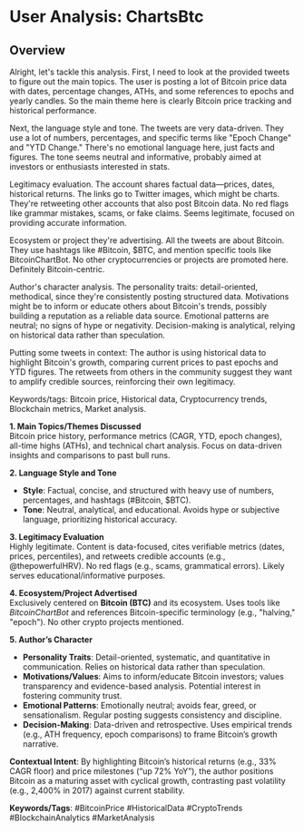 # User Analysis: ChartsBtc

## Overview

<think>
Alright, let's tackle this analysis. First, I need to look at the provided tweets to figure out the main topics. The user is posting a lot of Bitcoin price data with dates, percentage changes, ATHs, and some references to epochs and yearly candles. So the main theme here is clearly Bitcoin price tracking and historical performance.

Next, the language style and tone. The tweets are very data-driven. They use a lot of numbers, percentages, and specific terms like "Epoch Change" and "YTD Change." There's no emotional language here, just facts and figures. The tone seems neutral and informative, probably aimed at investors or enthusiasts interested in stats.

Legitimacy evaluation. The account shares factual data—prices, dates, historical returns. The links go to Twitter images, which might be charts. They're retweeting other accounts that also post Bitcoin data. No red flags like grammar mistakes, scams, or fake claims. Seems legitimate, focused on providing accurate information.

Ecosystem or project they're advertising. All the tweets are about Bitcoin. They use hashtags like #Bitcoin, $BTC, and mention specific tools like BitcoinChartBot. No other cryptocurrencies or projects are promoted here. Definitely Bitcoin-centric.

Author's character analysis. The personality traits: detail-oriented, methodical, since they're consistently posting structured data. Motivations might be to inform or educate others about Bitcoin's trends, possibly building a reputation as a reliable data source. Emotional patterns are neutral; no signs of hype or negativity. Decision-making is analytical, relying on historical data rather than speculation.

Putting some tweets in context: The author is using historical data to highlight Bitcoin's growth, comparing current prices to past epochs and YTD figures. The retweets from others in the community suggest they want to amplify credible sources, reinforcing their own legitimacy.

Keywords/tags: Bitcoin price, Historical data, Cryptocurrency trends, Blockchain metrics, Market analysis.
</think>

**1. Main Topics/Themes Discussed**  
Bitcoin price history, performance metrics (CAGR, YTD, epoch changes), all-time highs (ATHs), and technical chart analysis. Focus on data-driven insights and comparisons to past bull runs.

**2. Language Style and Tone**  
- **Style**: Factual, concise, and structured with heavy use of numbers, percentages, and hashtags (#Bitcoin, $BTC).  
- **Tone**: Neutral, analytical, and educational. Avoids hype or subjective language, prioritizing historical accuracy.  

**3. Legitimacy Evaluation**  
Highly legitimate. Content is data-focused, cites verifiable metrics (dates, prices, percentiles), and retweets credible accounts (e.g., @thepowerfulHRV). No red flags (e.g., scams, grammatical errors). Likely serves educational/informative purposes.  

**4. Ecosystem/Project Advertised**  
Exclusively centered on **Bitcoin (BTC)** and its ecosystem. Uses tools like *BitcoinChartBot* and references Bitcoin-specific terminology (e.g., "halving," "epoch"). No other crypto projects mentioned.  

**5. Author’s Character**  
- **Personality Traits**: Detail-oriented, systematic, and quantitative in communication. Relies on historical data rather than speculation.  
- **Motivations/Values**: Aims to inform/educate Bitcoin investors; values transparency and evidence-based analysis. Potential interest in fostering community trust.  
- **Emotional Patterns**: Emotionally neutral; avoids fear, greed, or sensationalism. Regular posting suggests consistency and discipline.  
- **Decision-Making**: Data-driven and retrospective. Uses empirical trends (e.g., ATH frequency, epoch comparisons) to frame Bitcoin’s growth narrative.  

**Contextual Intent**: By highlighting Bitcoin’s historical returns (e.g., 33% CAGR floor) and price milestones (“up 72% YoY”), the author positions Bitcoin as a maturing asset with cyclical growth, contrasting past volatility (e.g., 2,400% in 2017) against current stability.  

**Keywords/Tags**: #BitcoinPrice #HistoricalData #CryptoTrends #BlockchainAnalytics #MarketAnalysis